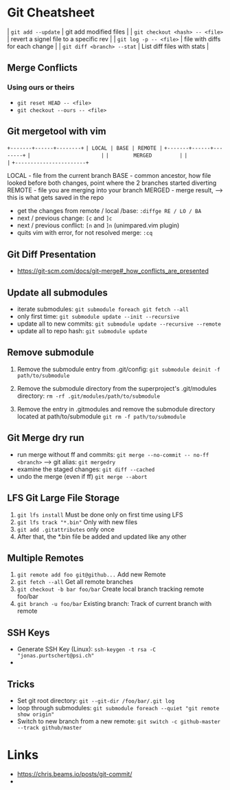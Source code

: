 # Git Cheatsheet

| `git add --update`              | git add modified files                 |
| `git checkout <hash> -- <file>` | revert a signel file to a specific rev |
| `git log -p -- <file>`          | file with diffs for each change        |
| `git diff <branch> --stat`      | List diff files with stats             |

## Merge Conflicts 

### Using ours or theirs 

  * `git reset HEAD -- <file>`
  * `git checkout --ours -- <file>`

## Git mergetool with vim 

  `+-------+------+--------+`
  `| LOCAL | BASE | REMOTE |`
  `+-------+------+--------+`
  `|                       |`
  `|        MERGED         |`
  `|                       |`
  `+-----------------------+`

  LOCAL   - file from the current branch
  BASE    - common ancestor, how file looked before both changes,
            point  where the 2 branches started diverting
  REMOTE  - file you are merging into your branch
  MERGED  - merge result, --> this is what gets saved in the repo


  * get the changes from remote / local /base:        `:diffge RE / LO / BA`
  * next / previous change:                           `[c` and `]c`
  * next / previous conflict:                         `[n` and `]n`   (unimpared.vim plugin)
  * quits vim with error, for not resolved merge:     `:cq`

## Git Diff Presentation

* https://git-scm.com/docs/git-merge#_how_conflicts_are_presented


## Update all submodules 
 * iterate submodules:          `git submodule foreach git fetch --all`
 * only first time:             `git submodule update --init --recursive`
 * update all to new commits:   `git submodule update --recursive --remote`
 * update all to repo hash:     `git submodule update`

## Remove submodule 
  1. Remove the submodule entry from .git/config:
    `git submodule deinit -f path/to/submodule`

  2. Remove the submodule directory from the superproject's .git/modules directory:
     `rm -rf .git/modules/path/to/submodule`

  3. Remove the entry in .gitmodules and remove the submodule directory located at path/to/submodule
     `git rm -f path/to/submodule`

## Git Merge dry run 
  * run merge without ff and commits:   `git merge --no-commit -- no-ff <branch>`   --> git alias: `git mergedry`
  * examine the staged changes:         `git diff --cached`
  * undo the merge (even if ff)         `git merge --abort`
  

## LFS Git Large File Storage 
  1. `git lfs install`          Must be done only on first time using LFS
  2. `git lfs track "*.bin"`    Only with new files
  3. `git add .gitattributes`  only once
  4. After that, the *.bin file be added and updated like any other

## Multiple Remotes

  1. `git remote add foo git@github...` Add new Remote
  2. `git fetch --all`                  Get all remote branches
  3. `git checkout -b bar foo/bar`      Create local branch tracking remote foo/bar 
  4. `git branch -u foo/bar`            Existing branch: Track of current branch with remote
  


## SSH Keys
 * Generate SSH Key (Linux): `ssh-keygen -t rsa -C "jonas.purtschert@psi.ch"`
*

## Tricks

* Set git root directory:  `git --git-dir /foo/bar/.git log`
* loop through submodules: `git submodule foreach --quiet "git remote show origin"`
* Switch to new branch from a new remote: `git switch -c github-master --track github/master`
 

# Links 
 * https://chris.beams.io/posts/git-commit/
 * 





